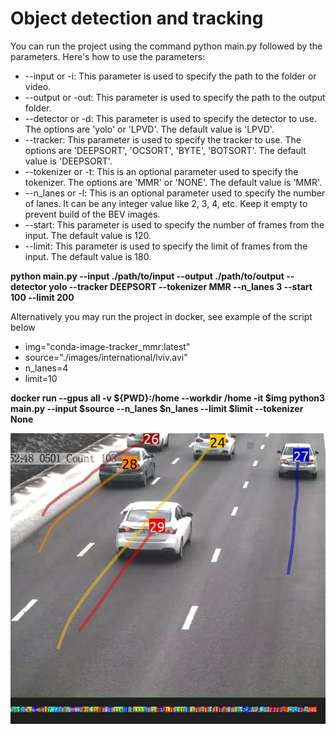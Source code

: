 # Object detection and tracking 
 
You can run the project using the command python main.py followed by the parameters. Here's how to use the parameters:

- --input or -i: This parameter is used to specify the path to the folder or video. 
- --output or -out: This parameter is used to specify the path to the output folder. 
- --detector or -d: This parameter is used to specify the detector to use. The options are 'yolo' or 'LPVD'. The default value is 'LPVD'. 
- --tracker: This parameter is used to specify the tracker to use. The options are 'DEEPSORT', 'OCSORT', 'BYTE', 'BOTSORT'. The default value is 'DEEPSORT'. 
- --tokenizer or -t: This is an optional parameter used to specify the tokenizer. The options are 'MMR' or 'NONE'. The default value is 'MMR'. 
- --n_lanes or -l: This is an optional parameter used to specify the number of lanes. It can be any integer value like 2, 3, 4, etc. Keep it empty to prevent build of the BEV images.
- --start: This parameter is used to specify the number of frames from the input. The default value is 120. 
- --limit: This parameter is used to specify the limit of frames from the input. The default value is 180.

**python main.py --input ./path/to/input --output ./path/to/output --detector yolo --tracker DEEPSORT --tokenizer MMR --n_lanes 3 --start 100 --limit 200**


Alternatively you may run the project in docker, see example of the script below

- img="conda-image-tracker_mmr:latest"
- source="./images/international/lviv.avi"
- n_lanes=4
- limit=10

**docker run --gpus all -v ${PWD}:/home --workdir /home -it $img python3 main.py --input $source --n_lanes $n_lanes --limit $limit --tokenizer None**

![alt text](/output/Image.png)
